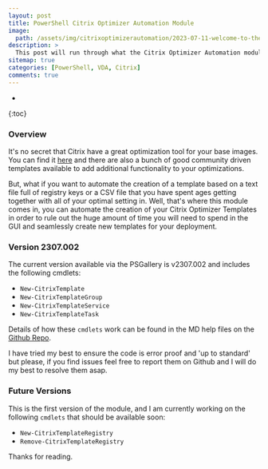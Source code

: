 ```yaml
---
layout: post
title: PowerShell Citrix Optimizer Automation Module
image: 
  path: /assets/img/citrixoptimizerautomation/2023-07-11-welcome-to-the-citrix-optimizer-automation-module/2023-07-11-welcome-to-the-citrix-optimizer-automation-module.png
description: >
  This post will run through what the Citrix Optimizer Automation module is and how to use it.<br/><br/>This is meant as a starting point for the module and to get feedback on the functionality of the module and if it is useful. 
sitemap: true
categories: [PowerShell, VDA, Citrix]
comments: true
---
```

* 
{:toc}

### Overview

It's no secret that Citrix have a great optimization tool for your base images. You can find it [here](https://support.citrix.com/article/CTX224676/citrix-optimizer-tool) and there are also a bunch of good community driven templates available to add additional functionality to your optimizations.

But, what if you want to automate the creation of a template based on a text file full of registry keys or a CSV file that you have spent ages getting together with all of your optimal setting in. Well, that's where this module comes in, you can automate the creation of your Citrix Optimizer Templates in order to rule out the huge amount of time you will need to spend in the GUI and seamlessly create new templates for your deployment.

### Version 2307.002

The current version available via the PSGallery is v2307.002 and includes the following cmdlets:

- ```New-CitrixTemplate```
- ```New-CitrixTemplateGroup```
- ```New-CitrixTemplateService```
- ```New-CitrixTemplateTask```

Details of how these ```cmdlets``` work can be found in the MD help files on the [Github Repo](https://github.com/dbretty/CitrixOptimizerAutomation).

I have tried my best to ensure the code is error proof and 'up to standard' but please, if you find issues feel free to report them on Github and I will do my best to resolve them asap.

### Future Versions

This is the first version of the module, and I am currently working on the following ```cmdlets``` that should be available soon:

- ```New-CitrixTemplateRegistry```
- ```Remove-CitrixTemplateRegistry```

Thanks for reading.